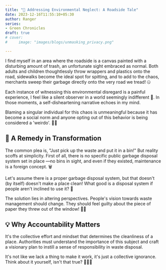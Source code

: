 ```yaml
---
title: "🚯 Addressing Environmental Neglect: A Roadside Tale"
date: 2023-12-16T11:55:10+05:30
author: Ranger
series:
- Green Chronicles
draft: true
# cover:
#     image: "images/blogs/unmasking_privacy.png"

---
```


I find myself in an area where the roadside is a canvas painted with a disturbing amount of trash, an unfortunate sight embraced as normal. Both adults and children thoughtlessly throw wrappers and plastics onto the road, sidewalks become the ideal spot for spitting, and to add to the chaos, merchants sweep their garbage directly onto the very road we tread! 🤐

Each instance of witnessing this environmental disregard is a painful experience, I feel like a silent observer in a world seemingly indifferent 🤕. In those moments, a self-disheartening narrative echoes in my mind.

Blaming a singular individual for this chaos is unmeaningful because it has become a social norm and anyone opting out of this behavior is being considered a 'weirdo'. 🤷‍♂️

## 🌱 A Remedy in Transformation

The common plea is, "Just pick up the waste and put it in a bin!" But reality scoffs at simplicity. First of all, there is no specific public garbage disposal system set in place —no bins in sight, and even if they existed, maintenance is a foreign concept. 🗑️

Let's assume there is a proper garbage disposal system, but that doesn't (by itself) doesn't make a place clean! What good is a disposal system if people aren't inclined to use it? 🤔

The solution lies in altering perspectives. People's vision towards waste management should change. They should feel guilty about the piece of paper they threw out of the window! 🌱💔

## 💡 Why Accountability Matters

It's the collective effort and mindset that determines the cleanliness of a place. Authorities must understand the importance of this subject and craft a visionary plan to instill a sense of responsibility in waste disposal.

It's not like we lack a thing to make it work, it's just a collective ignorance. Think about it yourself, isn't that true? 🌈💭✨
